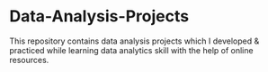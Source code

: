# Data-Analysis-Projects
This repository contains data analysis projects which I developed &amp; practiced while learning data analytics skill with the help of online resources.
